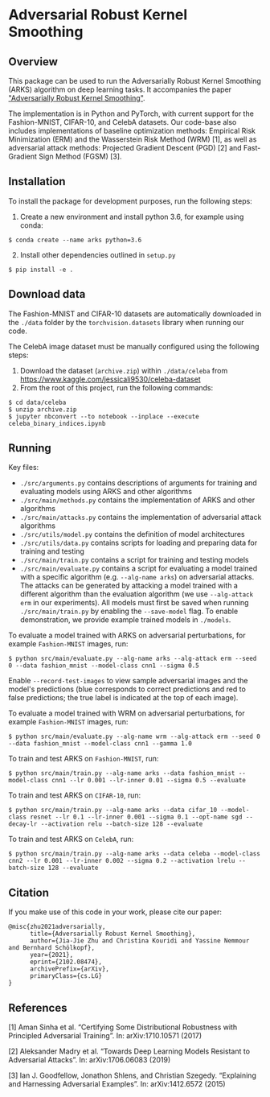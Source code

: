 # Adversarial Robust Kernel Smoothing
## Overview
This package can be used to run the Adversarially Robust Kernel Smoothing (ARKS) algorithm on deep learning tasks. 
It accompanies the paper ["Adversarially Robust Kernel Smoothing"](https://arxiv.org/abs/2102.08474).  

The implementation is in Python and PyTorch, with current support for the Fashion-MNIST, CIFAR-10, and CelebA datasets.
Our code-base also includes implementations of baseline optimization methods: Empirical Risk Minimization (ERM) and the 
Wasserstein Risk Method (WRM) [1], as well as adversarial attack methods: Projected Gradient Descent (PGD) [2] and 
Fast-Gradient Sign Method (FGSM) [3].

## Installation

To install the package for development purposes, run the following steps:

1. Create a new environment and install python 3.6, for example using conda:
```shell
$ conda create --name arks python=3.6
```
2. Install other dependencies outlined in `setup.py`
```shell
$ pip install -e .
```

## Download data

The Fashion-MNIST and CIFAR-10 datasets are automatically downloaded in the `./data` folder by the 
`torchvision.datasets` library when running our code.

The CelebA image dataset must be manually configured using the following steps:

1. Download the dataset (`archive.zip`) within `./data/celeba` from https://www.kaggle.com/jessicali9530/celeba-dataset
2. From the root of this project, run the following commands:
```shell
$ cd data/celeba
$ unzip archive.zip
$ jupyter nbconvert --to notebook --inplace --execute celeba_binary_indices.ipynb
```

## Running
Key files:
* `./src/arguments.py` contains descriptions of arguments for training and evaluating models using ARKS and other algorithms
* `./src/main/methods.py` contains the implementation of ARKS and other algorithms
* `./src/main/attacks.py` contains the implementation of adversarial attack algorithms
* `./src/utils/model.py` contains the definition of model architectures
* `./src/utils/data.py` contains scripts for loading and preparing data for training and testing
* `./src/main/train.py` contains a script for training and testing models
* `./src/main/evaluate.py` contains a script for evaluating a model trained with a specific algorithm 
(e.g. `--alg-name arks`) on adversarial attacks. The attacks can be generated by attacking a model trained with a 
different algorithm than the evaluation algorithm (we use `--alg-attack erm` in our experiments). All models
must first be saved when running `./src/main/train.py` by enabling the `--save-model` flag. To enable demonstration, we
provide example trained models in `./models`.

To evaluate a model trained with ARKS on adversarial perturbations, for example `Fashion-MNIST` images, run:
```shell
$ python src/main/evaluate.py --alg-name arks --alg-attack erm --seed 0 --data fashion_mnist --model-class cnn1 --sigma 0.5
```
Enable `--record-test-images` to view sample adversarial images and the model's predictions (blue corresponds to 
correct predictions and red to false predictions; the true label is indicated at the top of each image).

To evaluate a model trained with WRM on adversarial perturbations, for example `Fashion-MNIST` images, run:
```shell
$ python src/main/evaluate.py --alg-name wrm --alg-attack erm --seed 0 --data fashion_mnist --model-class cnn1 --gamma 1.0
```

To train and test ARKS on  `Fashion-MNIST`, run:
```shell
$ python src/main/train.py --alg-name arks --data fashion_mnist --model-class cnn1 --lr 0.001 --lr-inner 0.01 --sigma 0.5 --evaluate
```

To train and test ARKS on `CIFAR-10`, run:
```shell
$ python src/main/train.py --alg-name arks --data cifar_10 --model-class resnet --lr 0.1 --lr-inner 0.001 --sigma 0.1 --opt-name sgd --decay-lr --activation relu --batch-size 128 --evaluate
```

To train and test ARKS on `CelebA`, run:
```shell
$ python src/main/train.py --alg-name arks --data celeba --model-class cnn2 --lr 0.001 --lr-inner 0.002 --sigma 0.2 --activation lrelu --batch-size 128 --evaluate
```

## Citation
If you make use of this code in your work, please cite our paper:

```shell
@misc{zhu2021adversarially,
      title={Adversarially Robust Kernel Smoothing}, 
      author={Jia-Jie Zhu and Christina Kouridi and Yassine Nemmour and Bernhard Schölkopf},
      year={2021},
      eprint={2102.08474},
      archivePrefix={arXiv},
      primaryClass={cs.LG}
}
```

## References
[1] Aman Sinha et al. “Certifying Some Distributional Robustness with Principled Adversarial Training”. 
In: arXiv:1710.10571 (2017)

[2] Aleksander Madry et al. “Towards Deep Learning Models Resistant to Adversarial Attacks”. 
In: arXiv:1706.06083 (2019)

[3] Ian J. Goodfellow, Jonathon Shlens, and Christian Szegedy. “Explaining and Harnessing Adversarial Examples”. 
In: arXiv:1412.6572 (2015)